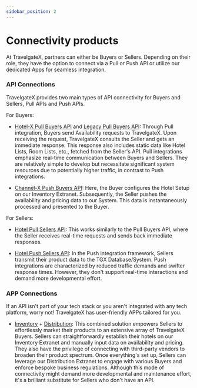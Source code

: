 ```yaml
---
sidebar_position: 2
---
```


# Connectivity products

At TravelgateX, partners can either be Buyers or Sellers. Depending on their role, they have the option to connect via a Pull or Push API or utilize our dedicated Apps for seamless integration.

### API Connections

TravelgateX provides two main types of API connectivity for Buyers and Sellers, Pull APIs and Push APIs.

For Buyers:

* [Hotel-X Pull Buyers API](../apis/for-buyers/hotel-x-pull-buyers-api/quickstart.md) and
 [Legacy Pull Buyers API](../apis/for-buyers/legacy-pull-buyers-api): Through Pull integration, Buyers send Availability requests to TravelgateX. Upon receiving the request, TravelgateX consults the Seller and gets an immediate response. This response also includes static data like Hotel Lists, Room Lists, etc., fetched from the Seller's API. Pull integrations emphasize real-time communication between Buyers and Sellers. They are relatively simple to develop but necessitate significant system resources due to potentially higher traffic, in contrast to Push integrations.

* [Channel-X Push Buyers API](../apis/for-buyers/channel-x-push-buyers-api): Here, the Buyer configures the Hotel Setup on our Inventory Extranet. Subsequently, the Seller pushes the availability and pricing data to our System. This data is instantaneously processed and presented to the Buyer.

For Sellers:

* [Hotel Pull Sellers API](../apis/for-sellers/hotel-pull-sellers-api): This works similarly to the Pull Buyers API, where the Seller receives real-time requests and sends back immediate responses.

* [Hotel Push Sellers API](../apis/for-sellers/hotel-push-sellers-api): In the Push integration framework, Sellers transmit their product data to the TGX Database/System. Push integrations are characterized by reduced traffic demands and swifter response times. However, they don't support real-time interactions and demand more developmental effort.

### APP Connections

If an API isn't part of your tech stack or you aren't integrated with any tech platform, worry not! TravelgateX has user-friendly APPs tailored for you.

* [Inventory](../apps/inventory/overview) + [Distribution](../apps/distribution/overview): This combined solution empowers Sellers to effortlessly market their products to an extensive array of TravelgateX Buyers. Sellers can straightforwardly establish their hotels on our Inventory Extranet and manually input data on availability and pricing. They also have the privilege of connecting with third-party vendors to broaden their product spectrum. Once everything's set up, Sellers can leverage our Distribution Extranet to engage with various Buyers and enforce bespoke business regulations. Although this mode of connectivity might demand more developmental and maintenance effort, it's a brilliant substitute for Sellers who don't have an API.
